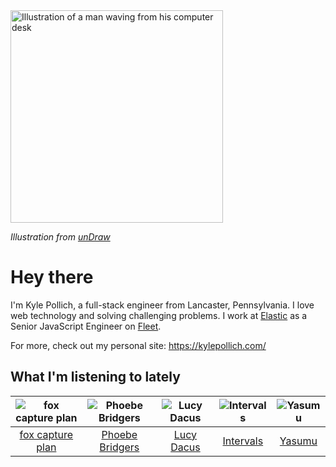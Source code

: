 <img src="https://user-images.githubusercontent.com/6766512/87306713-6f79d900-c4e6-11ea-989a-3242cbfc50c2.png" alt="Illustration of a man waving from his computer desk" height="340" />

_Illustration from [unDraw](https://undraw.co/)_

# Hey there

I'm Kyle Pollich, a full-stack engineer from Lancaster, Pennsylvania. I love web technology and solving challenging problems.
I work at [Elastic](https://www.elastic.co/) as a Senior JavaScript Engineer on [Fleet](https://www.elastic.co/guide/en/fleet/current/fleet-overview.html).

For more, check out my personal site: https://kylepollich.com/

## What I'm listening to lately

<!-- begin artists -->
  |![fox capture plan](https://i.scdn.co/image/ab6761610000f178233caac0b66e14a5326dfc99)|![Phoebe Bridgers](https://i.scdn.co/image/ab6761610000f178626686e362d30246e816cc5b)|![Lucy Dacus](https://i.scdn.co/image/ab6761610000f178c6edcb6e244bd2842ea81e4b)|![Intervals](https://i.scdn.co/image/ab6761610000f17837ab27bc31a4f60710f4512d)|![Yasumu](https://i.scdn.co/image/ab6761610000f1782b9dabdc1b6db11af940df01)|
  |:---:|:---:|:---:|:---:|:---:|
  |[fox capture plan](https://open.spotify.com/artist/7sEmXHrnEnX7PScoJAvSvo)|[Phoebe Bridgers](https://open.spotify.com/artist/1r1uxoy19fzMxunt3ONAkG)|[Lucy Dacus](https://open.spotify.com/artist/07D1Bjaof0NFlU32KXiqUP)|[Intervals](https://open.spotify.com/artist/0xpJGyjbEzkWSNfcf2tcMl)|[Yasumu](https://open.spotify.com/artist/53rCVzFVlyntj7jEjnY2oM)|
<!-- end artists -->
